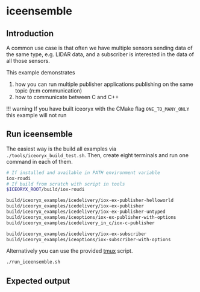 # iceensemble

## Introduction

A common use case is that often we have multiple sensors sending data of the same type, e.g. LIDAR data, and a subscriber is interested in the data of all those sensors.

This example demonstrates

1. how you can run multiple publisher applications publishing on the same topic (n:m communication)
2. how to communicate between C and C++

!!! warning
    If you have built iceoryx with the CMake flag `ONE_TO_MANY_ONLY` this example will not run

## Run iceensemble

The easiest way is the build all examples via `./tools/iceoryx_build_test.sh`. Then, create eight terminals and run one command in each of them.

```sh
# If installed and available in PATH environment variable
iox-roudi
# If build from scratch with script in tools
$ICEORYX_ROOT/build/iox-roudi

build/iceoryx_examples/icedelivery/iox-ex-publisher-helloworld
build/iceoryx_examples/icedelivery/iox-ex-publisher
build/iceoryx_examples/icedelivery/iox-ex-publisher-untyped
build/iceoryx_examples/iceoptions/iox-ex-publisher-with-options
build/iceoryx_examples/icedelivery_in_c/iox-c-publisher

build/iceoryx_examples/icedelivery/iox-ex-subscriber
build/iceoryx_examples/iceoptions/iox-subscriber-with-options
```

Alternatively you can use the provided [tmux](https://en.wikipedia.org/wiki/Tmux) script.

```sh
./run_iceensemble.sh
```

## Expected output

<!-- add asciiema link here -->
